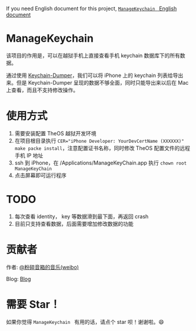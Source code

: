 If you need English document for this project, [`ManageKeychain ` English document](https://github.com/danleechina/ManageKeychain/blob/master/README-en.md)

# ManageKeychain

该项目的作用是，可以在越狱手机上直接查看手机 keychain 数据库下的所有数据。

通过使用 [Keychain-Dumper](https://github.com/ptoomey3/Keychain-Dumper)，我们可以将 iPhone 上的 keychain 列表给导出来。但是 Keychain-Dumper 呈现的数据不够全面，同时只能导出来以后在 Mac 上查看，而且不支持修改操作。

# 使用方式

1. 需要安装配置 TheOS 越狱开发环境
2. 在项目根目录执行 `CER="iPhone Developer: YourDevCertName (XXXXXX)" make packe install`，注意配置证书名称，同时修改 TheOS 配置文件的远程手机 IP 地址
3. ssh 到 iPhone，在 /Applications/ManageKeyChain.app 执行 `chown root ManageKeyChain `
4. 点击屏幕即可运行程序

# TODO

1. 每次查看 identity， key 等数据滑到最下面，再返回 crash
2. 目前只支持查看数据，后面需要增加修改数据的功能

# 贡献者

作者: [@粉碎音箱的音乐(weibo)](http://weibo.com/u/1172595722) 

Blog: [Blog](http://danleechina.github.io/)

# 需要 Star！

如果你觉得 `ManageKeychain ` 有用的话，请点个 star 呗！谢谢啦。😄

